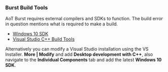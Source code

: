 ### Burst Build Tools
AoT Burst requires external compilers and SDKs to function. The build error in question mentions what is required to make a build.  
- [Windows 10 SDK](https://developer.microsoft.com/en-us/windows/downloads/windows-10-sdk/)
- [Visual Studio C++ Build Tools](https://visualstudio.microsoft.com/thank-you-downloading-visual-studio/?sku=BuildTools&rel=16)

Alternatively you can modify a Visual Studio installation using the VS Installer. **More | Modify** and add **Desktop development with C++**, also navigate to the **Individual Components** tab and add the latest **Windows 10 SDK**.